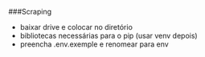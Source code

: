 ###Scraping 
- baixar drive e colocar no diretório
- bibliotecas necessárias para o pip (usar venv depois)
- preencha .env.exemple e renomear para env

